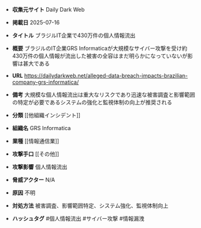 - **収集元サイト**
Daily Dark Web

- **掲載日**
2025-07-16

- **タイトル**
ブラジルIT企業で430万件の個人情報流出

- **概要**
ブラジルのIT企業GRS Informaticaが大規模なサイバー攻撃を受け約430万件の個人情報が流出した被害の全容はまだ明らかになっていないが影響は甚大である

- **URL**
https://dailydarkweb.net/alleged-data-breach-impacts-brazilian-company-grs-informatica/

- **備考**
大規模な個人情報流出は重大なリスクであり迅速な被害調査と影響範囲の特定が必要であるシステムの強化と監視体制の向上が推奨される

- **分類**
[[他組織インシデント]]

- **組織名**
GRS Informatica

- **業種**
[[情報通信業]]

- **攻撃手口**
[[その他]]

- **攻撃影響**
個人情報流出

- **脅威アクター**
N/A

- **原因**
不明

- **対処方法**
被害調査、影響範囲特定、システム強化、監視体制向上

- **ハッシュタグ**
#個人情報流出 #サイバー攻撃 #情報漏洩
